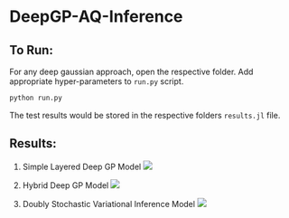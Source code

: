 # DeepGP-AQ-Inference

## To Run:
For any deep gaussian approach, open the respective folder. Add appropriate hyper-parameters to `run.py` script.

```bash
python run.py
```

The test results would be stored in the respective folders `results.jl` file.


## Results:
1. Simple Layered Deep GP Model
    ![](https://imgur.com/X6wBntO_d.webp?maxwidth=760&fidelity=grand)

2. Hybrid Deep GP Model
    ![](https://i.imgur.com/Eui03Yn_d.webp?maxwidth=760&fidelity=grand)

3. Doubly Stochastic Variational Inference Model
    ![](https://imgur.com/aWc9rGa_d.webp?maxwidth=760&fidelity=grand)